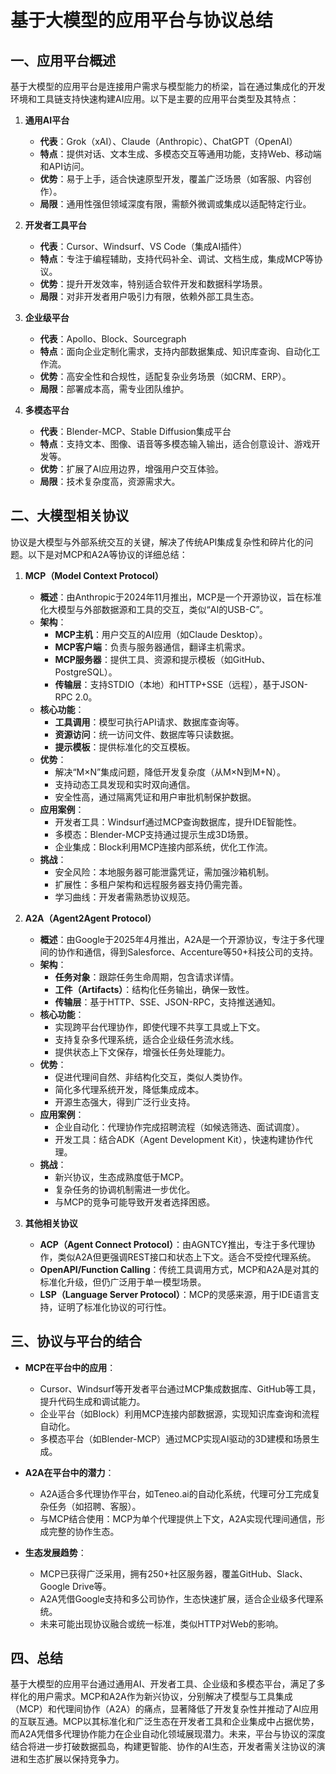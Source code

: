 # 基于大模型的应用平台与协议总结

## 一、应用平台概述
基于大模型的应用平台是连接用户需求与模型能力的桥梁，旨在通过集成化的开发环境和工具链支持快速构建AI应用。以下是主要的应用平台类型及其特点：

1. **通用AI平台**  
   - **代表**：Grok（xAI）、Claude（Anthropic）、ChatGPT（OpenAI）  
   - **特点**：提供对话、文本生成、多模态交互等通用功能，支持Web、移动端和API访问。  
   - **优势**：易于上手，适合快速原型开发，覆盖广泛场景（如客服、内容创作）。  
   - **局限**：通用性强但领域深度有限，需额外微调或集成以适配特定行业。

2. **开发者工具平台**  
   - **代表**：Cursor、Windsurf、VS Code（集成AI插件）  
   - **特点**：专注于编程辅助，支持代码补全、调试、文档生成，集成MCP等协议。  
   - **优势**：提升开发效率，特别适合软件开发和数据科学场景。  
   - **局限**：对非开发者用户吸引力有限，依赖外部工具生态。

3. **企业级平台**  
   - **代表**：Apollo、Block、Sourcegraph  
   - **特点**：面向企业定制化需求，支持内部数据集成、知识库查询、自动化工作流。  
   - **优势**：高安全性和合规性，适配复杂业务场景（如CRM、ERP）。  
   - **局限**：部署成本高，需专业团队维护。

4. **多模态平台**  
   - **代表**：Blender-MCP、Stable Diffusion集成平台  
   - **特点**：支持文本、图像、语音等多模态输入输出，适合创意设计、游戏开发等。  
   - **优势**：扩展了AI应用边界，增强用户交互体验。  
   - **局限**：技术复杂度高，资源需求大。

## 二、大模型相关协议
协议是大模型与外部系统交互的关键，解决了传统API集成复杂性和碎片化的问题。以下是对MCP和A2A等协议的详细总结：

1. **MCP（Model Context Protocol）**  
   - **概述**：由Anthropic于2024年11月推出，MCP是一个开源协议，旨在标准化大模型与外部数据源和工具的交互，类似“AI的USB-C”。  
   - **架构**：  
     - **MCP主机**：用户交互的AI应用（如Claude Desktop）。  
     - **MCP客户端**：负责与服务器通信，翻译主机需求。  
     - **MCP服务器**：提供工具、资源和提示模板（如GitHub、PostgreSQL）。  
     - **传输层**：支持STDIO（本地）和HTTP+SSE（远程），基于JSON-RPC 2.0。  
   - **核心功能**：  
     - **工具调用**：模型可执行API请求、数据库查询等。  
     - **资源访问**：统一访问文件、数据库等只读数据。  
     - **提示模板**：提供标准化的交互模板。  
   - **优势**：  
     - 解决“M×N”集成问题，降低开发复杂度（从M×N到M+N）。  
     - 支持动态工具发现和实时双向通信。  
     - 安全性高，通过隔离凭证和用户审批机制保护数据。  
   - **应用案例**：  
     - 开发者工具：Windsurf通过MCP查询数据库，提升IDE智能性。  
     - 多模态：Blender-MCP支持通过提示生成3D场景。  
     - 企业集成：Block利用MCP连接内部系统，优化工作流。  
   - **挑战**：  
     - 安全风险：本地服务器可能泄露凭证，需加强沙箱机制。  
     - 扩展性：多租户架构和远程服务器支持仍需完善。  
     - 学习曲线：开发者需熟悉协议规范。

2. **A2A（Agent2Agent Protocol）**  
   - **概述**：由Google于2025年4月推出，A2A是一个开源协议，专注于多代理间的协作和通信，得到Salesforce、Accenture等50+科技公司的支持。  
   - **架构**：  
     - **任务对象**：跟踪任务生命周期，包含请求详情。  
     - **工件（Artifacts）**：结构化任务输出，确保一致性。  
     - **传输层**：基于HTTP、SSE、JSON-RPC，支持推送通知。  
   - **核心功能**：  
     - 实现跨平台代理协作，即使代理不共享工具或上下文。  
     - 支持复杂多代理系统，适合企业级任务流水线。  
     - 提供状态上下文保存，增强长任务处理能力。  
   - **优势**：  
     - 促进代理间自然、非结构化交互，类似人类协作。  
     - 简化多代理系统开发，降低集成成本。  
     - 开源生态强大，得到广泛行业支持。  
   - **应用案例**：  
     - 企业自动化：代理协作完成招聘流程（如候选筛选、面试调度）。  
     - 开发工具：结合ADK（Agent Development Kit），快速构建协作代理。  
   - **挑战**：  
     - 新兴协议，生态成熟度低于MCP。  
     - 复杂任务的协调机制需进一步优化。  
     - 与MCP的竞争可能导致开发者选择困惑。

3. **其他相关协议**  
   - **ACP（Agent Connect Protocol）**：由AGNTCY推出，专注于多代理协作，类似A2A但更强调REST接口和状态上下文。适合不受控代理系统。  
   - **OpenAPI/Function Calling**：传统工具调用方式，MCP和A2A是对其的标准化升级，但仍广泛用于单一模型场景。  
   - **LSP（Language Server Protocol）**：MCP的灵感来源，用于IDE语言支持，证明了标准化协议的可行性。

## 三、协议与平台的结合
- **MCP在平台中的应用**：  
  - Cursor、Windsurf等开发者平台通过MCP集成数据库、GitHub等工具，提升代码生成和调试能力。  
  - 企业平台（如Block）利用MCP连接内部数据源，实现知识库查询和流程自动化。  
  - 多模态平台（如Blender-MCP）通过MCP实现AI驱动的3D建模和场景生成。  

- **A2A在平台中的潜力**：  
  - A2A适合多代理协作平台，如Teneo.ai的自动化系统，代理可分工完成复杂任务（如招聘、客服）。  
  - 与MCP结合使用：MCP为单个代理提供上下文，A2A实现代理间通信，形成完整的协作生态。  

- **生态发展趋势**：  
  - MCP已获得广泛采用，拥有250+社区服务器，覆盖GitHub、Slack、Google Drive等。  
  - A2A凭借Google支持和多公司协作，生态快速扩展，适合企业级多代理系统。  
  - 未来可能出现协议融合或统一标准，类似HTTP对Web的影响。  

## 四、总结
基于大模型的应用平台通过通用AI、开发者工具、企业级和多模态平台，满足了多样化的用户需求。MCP和A2A作为新兴协议，分别解决了模型与工具集成（MCP）和代理间协作（A2A）的痛点，显著降低了开发复杂性并推动了AI应用的互联互通。MCP以其标准化和广泛生态在开发者工具和企业集成中占据优势，而A2A凭借多代理协作能力在企业自动化领域展现潜力。未来，平台与协议的深度结合将进一步打破数据孤岛，构建更智能、协作的AI生态，开发者需关注协议的演进和生态扩展以保持竞争力。